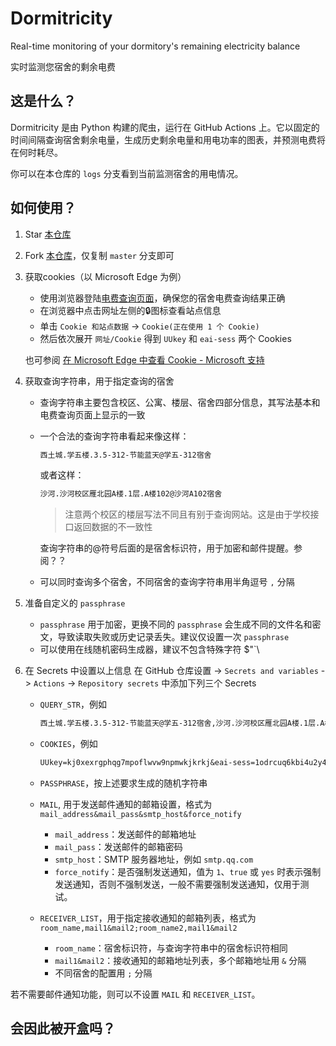 # Dormitricity

Real-time monitoring of your dormitory's remaining electricity balance

实时监测您宿舍的剩余电费

## 这是什么？

Dormitricity 是由 Python 构建的爬虫，运行在 GitHub Actions 上。它以固定的时间间隔查询宿舍剩余电量，生成历史剩余电量和用电功率的图表，并预测电费将在何时耗尽。

你可以在本仓库的 `logs` 分支看到当前监测宿舍的用电情况。

## 如何使用？

1. Star [本仓库](https://github.com/KeithCoreDumped/Dormitricity)
2. Fork [本仓库](https://github.com/KeithCoreDumped/Dormitricity)，仅复制 `master` 分支即可
3. 获取cookies（以 Microsoft Edge 为例）

   - 使用浏览器登陆[电费查询页面](https://app.bupt.edu.cn/buptdf/wap/default/chong)，确保您的宿舍电费查询结果正确
   - 在浏览器中点击网址左侧的🔒图标查看站点信息
   - 单击 `Cookie 和站点数据` -> `Cookie(正在使用 1 个 Cookie)`
   - 然后依次展开 `网址/Cookie` 得到 `UUkey` 和 `eai-sess` 两个 Cookies

   也可参阅 [在 Microsoft Edge 中查看 Cookie - Microsoft 支持](https://support.microsoft.com/zh-cn/microsoft-edge/%E5%9C%A8-microsoft-edge-%E4%B8%AD%E6%9F%A5%E7%9C%8B-cookie-a7d95376-f2cd-8e4a-25dc-1de753474879)
4. 获取查询字符串，用于指定查询的宿舍

   - 查询字符串主要包含校区、公寓、楼层、宿舍四部分信息，其写法基本和电费查询页面上显示的一致
   - 一个合法的查询字符串看起来像这样：

     ```txt
     西土城.学五楼.3.5-312-节能蓝天@学五-312宿舍
     ```

     或者这样：

     ```txt
     沙河.沙河校区雁北园A楼.1层.A楼102@沙河A102宿舍
     ```

     > 注意两个校区的楼层写法不同且有别于查询网站。这是由于学校接口返回数据的不一致性
     >

     查询字符串的@符号后面的是宿舍标识符，用于加密和邮件提醒。参阅？？
   - 可以同时查询多个宿舍，不同宿舍的查询字符串用半角逗号 `,` 分隔
5. 准备自定义的 `passphrase`

   - `passphrase` 用于加密，更换不同的 `passphrase` 会生成不同的文件名和密文，导致读取失败或历史记录丢失。建议仅设置一次 `passphrase`
   - 可以使用在线随机密码生成器，建议不包含特殊字符 $"`\\
6. 在 Secrets 中设置以上信息
   在 GitHub 仓库设置 -> `Secrets and variables` -> `Actions` -> `Repository secrets` 中添加下列三个 Secrets

   - `QUERY_STR`，例如

     ```txt
     西土城.学五楼.3.5-312-节能蓝天@学五-312宿舍,沙河.沙河校区雁北园A楼.1层.A楼102@沙河A102宿舍
     ```
   - `COOKIES`，例如

     ```txt
     UUkey=kj0xexrgphqg7mpoflwvw9npmwkjkrkj&eai-sess=1odrcuq6kbi4u2y46ck7ak5q06
     ```
   - `PASSPHRASE`，按上述要求生成的随机字符串

   - `MAIL`, 用于发送邮件通知的邮箱设置，格式为 `mail_address&mail_pass&smtp_host&force_notify`

     - `mail_address`：发送邮件的邮箱地址
     - `mail_pass`：发送邮件的邮箱密码
     - `smtp_host`：SMTP 服务器地址，例如 `smtp.qq.com`
     - `force_notify`：是否强制发送通知，值为 `1`、`true` 或 `yes` 时表示强制发送通知，否则不强制发送，一般不需要强制发送通知，仅用于测试。
    
    - `RECEIVER_LIST`，用于指定接收通知的邮箱列表，格式为 `room_name,mail1&mail2;room_name2,mail1&mail2`
        - `room_name`：宿舍标识符，与查询字符串中的宿舍标识符相同
        - `mail1&mail2`：接收通知的邮箱地址列表，多个邮箱地址用 `&` 分隔
        - 不同宿舍的配置用 `;` 分隔
    
若不需要邮件通知功能，则可以不设置 `MAIL` 和 `RECEIVER_LIST`。

## 会因此被开盒吗？
